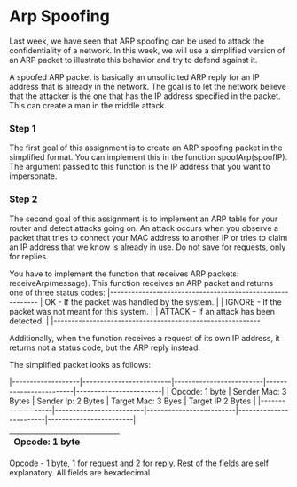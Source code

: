 # Arp Spoofing

Last week, we have seen that ARP spoofing can be used to attack the confidentiality of a network. In this week, we will use a simplified version of an ARP packet to illustrate this behavior and try to defend against it.

A spoofed ARP packet is basically an unsollicited ARP reply for an IP address that is already in the network. The goal is to let the network believe that the attacker is the one that has the IP address specified in the packet. This can create a man in the middle attack.
### Step 1

The first goal of this assignment is to create an ARP spoofing packet in the simplified format. You can implement this in the function spoofArp(spoofIP). The argument passed to this function is the IP address that you want to impersonate.

### Step 2

The second goal of this assignment is to implement an ARP table for your router and detect attacks going on. An attack occurs when you observe a packet that tries to connect your MAC address to another IP or tries to claim an IP address that we know is already in use.
Do not save for requests, only for replies.

You have to implement the function that receives ARP packets: receiveArp(message). This function receives an ARP packet and returns one of three status codes:
|----------------------------------------------------------
|   OK - If the packet was handled by the system.         |
|   IGNORE - If the packet was not meant for this system. |
|   ATTACK - If an attack has been detected.              |
|----------------------------------------------------------

Additionally, when the function receives a request of its own IP address, it returns not a status code, but the ARP reply instead.

The simplified packet looks as follows:

|-------------------|-------------------------|-------------------------|------------------------|------------------------|
| Opcode: 1 byte    |   Sender Mac: 3 Bytes   |   Sender Ip: 2 Bytes    |   Target Mac: 3 Byes   |   Target IP  2 Bytes   |
|-------------------|-------------------------|-------------------------|------------------------|------------------------|


| Opcode: 1 byte   |   |   |   |   |
|------------------|---|---|---|---|

Opcode - 1 byte, 1 for request and 2 for reply.
    Rest of the fields are self explanatory.
    All fields are hexadecimal
